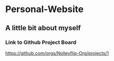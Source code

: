 # Personal-Website

## A little bit about myself

### Link to Github Project Board
https://github.com/orgs/Nolleyflip-Org/projects/1
